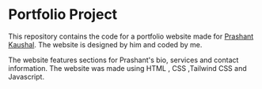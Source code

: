 
# Portfolio Project
This repository contains the code for a portfolio website made for [Prashant Kaushal](https://tushar-daiya.github.io/portfolio-project/).
The website is designed by him and coded by me.

The website features sections for Prashant's bio, services and contact information.
The website was made using HTML , CSS ,Tailwind CSS and Javascript.

